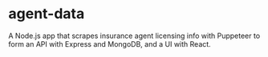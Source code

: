 # agent-data
A Node.js app that scrapes insurance agent licensing info with Puppeteer to form an API with Express and MongoDB, and a UI with React.
